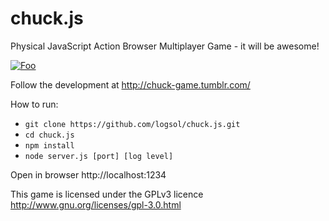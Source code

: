 chuck.js
========

Physical JavaScript Action Browser Multiplayer Game - it will be awesome!

[![Foo](http://25.media.tumblr.com/8249dcd3bdb176686421d1914937db1c/tumblr_mzc1ejGxNC1ry8awho1_400.png)](http://chuck-game.tumblr.com/ "Screenshot of chuck.js - click to visit our development blog!")

Follow the development at http://chuck-game.tumblr.com/

How to run:

* ```git clone https://github.com/logsol/chuck.js.git```
* ```cd chuck.js```
* ```npm install```
* ```node server.js [port] [log level]```

Open in browser http://localhost:1234

This game is licensed under the GPLv3 licence http://www.gnu.org/licenses/gpl-3.0.html
